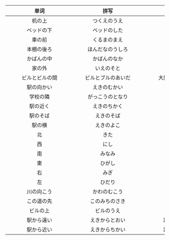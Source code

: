 | <div class="div200">单词</div> | <div  class="div200">拼写</div> | <div  class="div200">词义</div> | <div  class="div200">词性</div> |
| :----------------------------: | :-----------------------------: | :-----------------------------: | :-----------------------------: |
|             机の上             |          つくえのうえ           |             桌子上              |              句子               |
|           ベッドの下           |          ベッドのした           |              床下               |              句子               |
|             車の前             |          くるまのまえ           |              车前               |              句子               |
|           本棚の後ろ           |        ほんだなのうしろ         |             书架后              |              句子               |
|           かばんの中           |          かばんのなか           |              包里               |              句子               |
|             家の外             |           いえのそと            |              家外               |              句子               |
|         ビルとビルの間         |       ビルとブルのあいだ        |         大厦与大厦之间          |              句子               |
|           駅の向かい           |          えきのむかい           |            车站对面             |              句子               |
|            学校の隣            |        がっこうのとなり         |            学校旁边             |              句子               |
|            駅の近く            |          えきのちかく           |            车站附件             |              句子               |
|            駅のそば            |           えきのそば            |            车站旁边             |              句子               |
|             駅の横             |           えきのよこ            |            车站旁边             |              句子               |
|               北               |              きた               |               北                |              名词               |
|               西               |              にし               |               西                |              名词               |
|               南               |             みなみ              |               南                |              名词               |
|               東               |             ひがし              |               東                |              名词               |
|               右               |              みぎ               |               右                |              名词               |
|               左               |             ひだり              |               左                |              名词               |
|           川の向こう           |          かわのむこう           |             河对面              |              句子               |
|           この道の先           |         このみちのさき          |            路的尽头             |              句子               |
|            ビルの上            |           ビルのうえ            |              楼上               |              句子               |
|           駅から遠い           |         えきからとおい          |           距离车站远            |              句子               |
|           駅から近い           |         えきからちかい          |           距离车站近            |              句子               |



<style>

.div200{
    width: 200px;
    text-align: center;
}

</style>